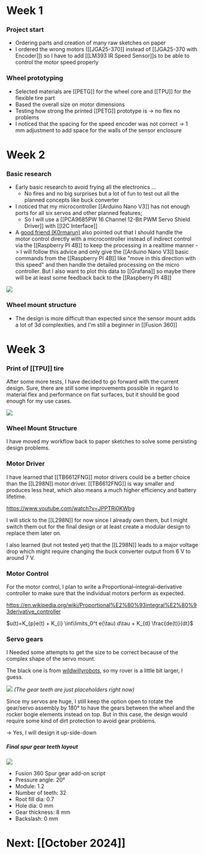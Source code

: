 
# Week 1
### Project start
- Ordering parts and creation of many raw sketches on paper
- I ordered the wrong motors ([[JGA25-370]] instead of [[JGA25-370 with Encoder]]) so I have to add [[LM393 IR Speed Sensor]]s to be able to control the motor speed properly

### Wheel prototyping
- Selected materials are [[PETG]] for the wheel core and [[TPU]] for the flexible tire part
- Based the overall size on motor dimensions
- Testing how strong the printed [[PETG]] prototype is → no flex no problems
- I noticed that the spacing for the speed encoder was not correct → 1 mm adjustment to add space for the walls of the sensor enclosure

# Week 2

### Basic research
- Early basic research to avoid frying all the electronics ...
	- No fires and no big surprises but a lot of fun to test out all the planned concepts like buck converter
- I noticed that my microcontroller [[Arduino Nano V3]] has not enough ports for all six servos and other planned features;
	- So I will use a [[PCA9685PW 16 Channel 12-Bit PWM Servo Shield Driver]] with [[I2C Interface]]
- A [good friend (K0rmarun)](https://github.com/k0rmarun) also pointed out that I should handle the motor control directly with a microcontroller instead of indirect control via the [[Raspberry PI 4B]] to keep the processing in a realtime manner -> I will follow this advice and only give the [[Arduino Nano V3]] basic commands from the [[Raspberry PI 4B]] like "move in this direction with this speed" and then handle the detailed processing on the micro controller. But I also want to plot this data to [[Grafana]] so maybe there will be at least some feedback back to the [[Raspberry PI 4B]]

![](../Images/Week2.jpg)

### Wheel mount structure
- The design is more difficult than expected since the sensor mount adds a lot of 3d complexities, and I'm still a beginner in [[Fusion 360]]

# Week 3

### Print of [[TPU]] tire

After some more tests, I have decided to go forward with the current design.
Sure, there are still some improvements possible in regard to material flex and performance on flat surfaces,
but it should be good enough for my use cases.

![](../Images/Week3_Rover_TPU_Print.jpg)

### Wheel Mount Structure
I have moved my workflow back to paper sketches to solve some persisting design problems.


### Motor Driver

I have learned that [[TB6612FNG]] motor drivers could be a better choice than the [[L298N]] motor driver.
[[TB6612FNG]] is way smaller and produces less heat, which also means a much higher efficiency and battery lifetime.

https://www.youtube.com/watch?v=JPPTRj0KWbg

I will stick to the [[L298N]] for now since I already own them, but I might switch them out for the final design or
at least create a modular design to replace them later on.

I also learned (but not tested yet) that the [[L298N]] leads to a major voltage drop which might require changing
the buck converter output from 6 V to around 7 V.

### Motor Control

For the motor control, I plan to write a Proportional–integral–derivative controller to make sure that the individual motors perform as expected.

https://en.wikipedia.org/wiki/Proportional%E2%80%93integral%E2%80%93derivative_controller

$u(t)=K_{p}e(t) + K_{i} \int\limits_0^t e(\tau) d\tau  + K_{d} \frac{de(t)}{dt}$

### Servo gears

I Needed some attempts to get the size to be correct because of the complex shape of the servo mount.

The black one is from [wildwillyrobots](https://www.printables.com/model/194299-stair-climbing-rover),
so my rover is a little bit larger, I guess.

![](../Images/Week3_GearDesignTest.jpg)
_(The gear teeth are just placeholders right now)_

Since my servos are huge, I still keep the option open to rotate the gear/servo assembly by 180°
to have the gears between the wheel and the rocker bogie elements instead on top.
But in this case, the design would require some kind of dirt protection to avoid gear problems.

-> Yes, I will design it up-side-down

##### Final spur gear teeth layout
![](../Images/Week3_GearDesign.jpg)

- Fusion 360 Spur gear add-on script
- Pressure angle: 20°
- Module: 1.2
- Number of teeth: 32
- Root fill dia: 0.7
- Hole dia: 0 mm
- Gear thickness: 8 mm
- Backslash: 0 mm

# Next:  [[October 2024]]

